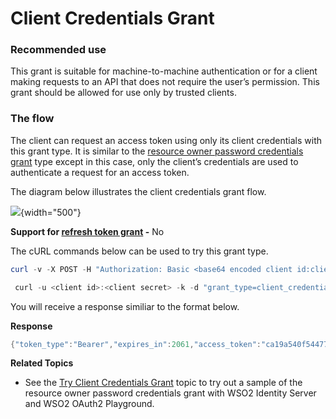 # Client Credentials Grant

### Recommended use

This grant is suitable for machine-to-machine authentication or for a
client making requests to an API that does not require the user’s
permission. This grant should be allowed for use only by trusted
clients.

### The flow

The client can request an access token using only its client credentials
with this grant type. It is similar to the [resource owner password
credentials grant](_Resource_Owner_Password_Credentials_Grant_) type
except in this case, only the client’s credentials are used to
authenticate a request for an access token.

  

The diagram below illustrates the client credentials grant flow.

  

![](attachments/103329605/103329606.png){width="500"}

**Support for [refresh token grant](_Refresh_Token_Grant_) -** No

The cURL commands below can be used to try this grant type.

``` powershell
curl -v -X POST -H "Authorization: Basic <base64 encoded client id:client secret value>" -k -d "grant_type=client_credentials" -H "Content-Type:application/x-www-form-urlencoded" https://localhost:9443/oauth2/token
```

``` powershell
 curl -u <client id>:<client secret> -k -d "grant_type=client_credentials" -H "Content-Type:application/x-www-form-urlencoded" https://localhost:9443/oauth2/token
```

You will receive a response similiar to the format below.

**Response**

``` java
{"token_type":"Bearer","expires_in":2061,"access_token":"ca19a540f544777860e44e75f605d927"}
```

**Related Topics**

-   See the [Try Client Credentials
    Grant](_Try_Client_Credentials_Grant_) topic to try out a sample of
    the resource owner password credentials grant with WSO2 Identity
    Server and WSO2 OAuth2 Playground.

